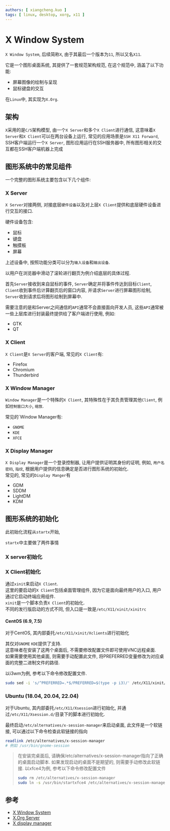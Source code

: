 ```yaml
---
authors: [ xiangcheng.kuo ]
tags: [ linux, desktop, xorg, x11 ]
---
```


# X Window System

`X Window System`, 后续简称`X`, 由于其最后一个版本为`11`, 所以又名`X11`.<br/>

它是一个图形桌面系统, 其提供了一套规范架构规范,
在这个规范中, 涵盖了以下功能:

- 屏幕图像的绘制与呈现
- 鼠标键盘的交互

在`Linux`中, 其实现为`X.Org`.<br/>

## 架构

`X`采用的是`C/S`架构模型, 由一个`X Server`和多个`X Client`进行通信,
这意味着`X Server`和`X Client`可以在两台设备上运行, 常见的应用场景是`SSH X11 Forward`, SSH客户端运行一个`X Server`,
图形应用运行在SSH服务器中, 所有图形相关的交互都在SSH客户端机器上完成

## 图形系统中的常见组件

一个完整的图形系统主要包含以下几个组件:

### X Server

`X Server`对接两侧, 对接底层`硬件设备`以及对上层`X Client`提供和底层硬件设备进行交互的接口.

硬件设备包含:

- 鼠标
- 键盘
- 触摸板
- 屏幕

上述设备中, 按照功能分类可以分为`输入设备`和`输出设备`.<br/>

以用户在浏览器中滑动了滚轮进行翻页为例介绍底层的具体过程.<br/>

首先`Server`接收到来自鼠标的事件, `Server`确定并将事件传达到目标`Client`, `Client`收到事件后计算翻页后的窗口内容,
并请求`Server`进行屏幕图形绘制, `Server`收到请求后将图形绘制到屏幕中.<br/>

需要注意的是和Server之间通信的`API`通常不会直接面向开发人员, 这些`API`通常被一些上层库进行封装最终提供给了客户端进行使用,
例如:

- GTK
- QT

### X Client

`X Client`是`X Server`的客户端, 常见的`X Client`有: <br/>

- Firefox
- Chromium
- Thunderbird

### X Window Manager

`Window Manager`是一个特殊的`X Client`, 其特殊性在于其负责管理其他`Client`, 例如`控制窗口大小`, `缩放`.<br/>

常见的`Window Manager有:

- `GNOME`
- `KDE`
- `XFCE`

### X Display Manager

`X Display Manager`是一个登录控制器, 让用户提供证明其身份的证明, 例如, `用户名密码`, `指纹`,
根据用户提供的信息确定是否进行图形系统的初始化.<br/>
常见的, 常见的`Display Manger`有

- GDM
- SDDM
- LightDM
- KDM

## 图形系统的初始化

此初始化流程从`startx`开始,

`startx`中主要做了两件事情

### X server初始化

### X Client初始化

通过`xinit`来启动`X Client`.<br/>
这里的要启动的`X Client`包括桌面管理组件, 因为它是面向最终用户的入口, 用户通过它启动终端应用组件.<br/>
`xinit`是一个脚本负责`X Client`的初始化.<br/>
不同的发行版启动的方式不同, 但入口是一致是`/etc/X11/xinit/xinitrc`

#### CentOS (6.9, 7.5)

对于CentOS, 其内部委托`/etc/X11/xinit/Xclients`进行初始化<br/>

其仅对`GNOME` `KDE`提供了支持.<br/>
这意味者在安装了这两个桌面后, 不需要修改配置文件即可使用VNC远程桌面.<br/>
如果需要使用其他桌面, 则需要手动配置此文件, 将PREFERRED变量修改为对应桌面的完整二进制文件的路径.<br/>

以i3wm为例, 参考以下命令修改配置文件.<br/>

```bash
sudo sed -i 's/^PREFERRED=.*$/PREFERRED=$(type -p i3)/' /etc/X11/xinit/Xclients
```

### Ubuntu (18.04, 20.04, 22.04)

对于Ubuntu, 其内部委托`/etc/X11/Xsession`进行初始化, 并通过`/etc/X11/Xsession.d/`目录下的脚本进行初始化.

最终启动`/etc/alternatives/x-session-manager`来启动桌面, 此文件是一个软链接, 可以通过以下命令检查此软链接的指向

```bash
readlink /etc/alternatives/x-session-manager
# 例如 /usr/bin/gnome-session
```

> 在安装完桌面后, 请确保/etc/alternatives/x-session-manager指向了正确的桌面启动脚本.
> 如果发现启动的桌面不是期望的, 则需要手动修改此软链接.
> 以xfce4为例, 参考以下命令修改配置文件
> ```bash
> sudo rm /etc/alternatives/x-session-manager
> sudo ln -s /usr/bin/startxfce4 /etc/alternatives/x-session-manager
> ```

## 参考

- [X Window System](https://en.wikipedia.org/wiki/X_Window_System)
- [X.Org Server](https://en.wikipedia.org/wiki/X.Org_Server)
- [X display manager](https://en.wikipedia.org/wiki/X_display_manager)